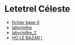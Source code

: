 # Letetrel Céleste

* [fichier base 0](./base_0.html)
* [labyrinthe](./labyrinthe.html)
* [labyrinthe_2](./labitynthe2.html)
* [HO LE BAZAR !](./cube.html)
